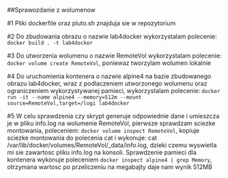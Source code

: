 ##Sprawozdanie z wolumenow

#1
Pliki dockerfile oraz pluto.sh znajduja sie w repozytorium

#2
Do zbudowania obrazu o nazwie lab4docker wykorzystalam polecenie: `docker build . -t lab4docker`

#3
Do utworzenia wolumenu o nazwie RemoteVol wykorzystalam polecenie: `docker volume create RemoteVol`, poniewaz tworzylam wolumen lokalnie

#4
Do uruchomienia kontenera o nazwie alpine4 na bazie zbudowanego obrazu lab4docker, wraz z podlaczeniem utworzonego wolumenu oraz ograniczeniem wykorzystywanej pamieci, wykorzystalam polecenie: `docker run -it --name alpine4 --memory=512m --mount source=RemoteVol,target=/logi lab4docker`
 
#5
 W celu sprawdzenia czy skrypt generuje odpowiednie dane i umieszcza je w pliku info.log na wolumenie RemoteVol, pierwsze sprawdzam sciezke montowania, poleceniem: `docker volume inspect RemoteVol`, kopiuje sciezke montowania do polecenia cat i wykonuje: cat /var/lib/docker/volumes/RemoteVol/_data/info.log, dzieki czemu wyswietla mi sie zawartosc pliku info.log na konsoli.
Sprawdzenie pamieci dla kontenera wykonuje poleceniem `docker inspect alpine4 | grep Memory`, otrzymana wartosc po przeliczeniu na megabajty daje nam wynik 512MB

